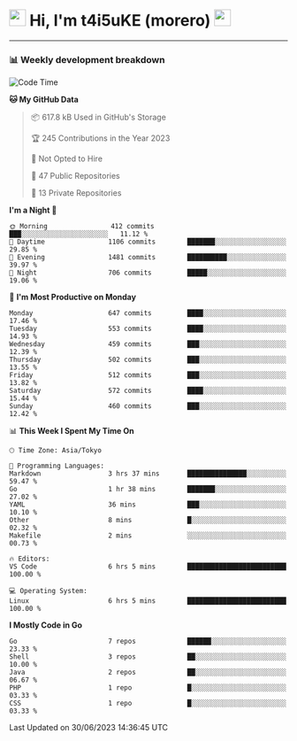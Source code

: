 <!-- Title -->
<h1>
    <img src="https://emojis.slackmojis.com/emojis/images/1600385609/10490/cactuar.gif?1600385609" width="30"/> 
    Hi, I'm t4i5uKE (morero) 
    <img src="https://emojis.slackmojis.com/emojis/images/1600385609/10490/cactuar.gif?1600385609" width="30"/>
</h1>

---

<h3> 📊 Weekly development breakdown </h3>
<!-- waka-readme-stats -->

<!--START_SECTION:waka-->
![Code Time](http://img.shields.io/badge/Code%20Time-1%2C567%20hrs%201%20min-blue)

**🐱 My GitHub Data** 

> 📦 617.8 kB Used in GitHub's Storage 
 > 
> 🏆 245 Contributions in the Year 2023
 > 
> 🚫 Not Opted to Hire
 > 
> 📜 47 Public Repositories 
 > 
> 🔑 13 Private Repositories 
 > 
**I'm a Night 🦉** 

```text
🌞 Morning                412 commits         ███░░░░░░░░░░░░░░░░░░░░░░   11.12 % 
🌆 Daytime                1106 commits        ███████░░░░░░░░░░░░░░░░░░   29.85 % 
🌃 Evening                1481 commits        ██████████░░░░░░░░░░░░░░░   39.97 % 
🌙 Night                  706 commits         █████░░░░░░░░░░░░░░░░░░░░   19.06 % 
```
📅 **I'm Most Productive on Monday** 

```text
Monday                   647 commits         ████░░░░░░░░░░░░░░░░░░░░░   17.46 % 
Tuesday                  553 commits         ████░░░░░░░░░░░░░░░░░░░░░   14.93 % 
Wednesday                459 commits         ███░░░░░░░░░░░░░░░░░░░░░░   12.39 % 
Thursday                 502 commits         ███░░░░░░░░░░░░░░░░░░░░░░   13.55 % 
Friday                   512 commits         ███░░░░░░░░░░░░░░░░░░░░░░   13.82 % 
Saturday                 572 commits         ████░░░░░░░░░░░░░░░░░░░░░   15.44 % 
Sunday                   460 commits         ███░░░░░░░░░░░░░░░░░░░░░░   12.42 % 
```


📊 **This Week I Spent My Time On** 

```text
🕑︎ Time Zone: Asia/Tokyo

💬 Programming Languages: 
Markdown                 3 hrs 37 mins       ███████████████░░░░░░░░░░   59.47 % 
Go                       1 hr 38 mins        ███████░░░░░░░░░░░░░░░░░░   27.02 % 
YAML                     36 mins             ███░░░░░░░░░░░░░░░░░░░░░░   10.10 % 
Other                    8 mins              █░░░░░░░░░░░░░░░░░░░░░░░░   02.32 % 
Makefile                 2 mins              ░░░░░░░░░░░░░░░░░░░░░░░░░   00.73 % 

🔥 Editors: 
VS Code                  6 hrs 5 mins        █████████████████████████   100.00 % 

💻 Operating System: 
Linux                    6 hrs 5 mins        █████████████████████████   100.00 % 
```

**I Mostly Code in Go** 

```text
Go                       7 repos             ██████░░░░░░░░░░░░░░░░░░░   23.33 % 
Shell                    3 repos             ██░░░░░░░░░░░░░░░░░░░░░░░   10.00 % 
Java                     2 repos             ██░░░░░░░░░░░░░░░░░░░░░░░   06.67 % 
PHP                      1 repo              █░░░░░░░░░░░░░░░░░░░░░░░░   03.33 % 
CSS                      1 repo              █░░░░░░░░░░░░░░░░░░░░░░░░   03.33 % 
```




 Last Updated on 30/06/2023 14:36:45 UTC
<!--END_SECTION:waka-->
